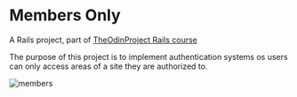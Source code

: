 # Members Only

A Rails project, part of [TheOdinProject Rails course](https://www.theodinproject.com/lessons/ruby-on-rails-members-only)

The purpose of this project is to implement authentication systems os users
can only access areas of a site they are authorized to.

![members](https://user-images.githubusercontent.com/43252094/194749597-46e2bee1-e650-4e90-89fc-0a5fe3d88971.gif)
